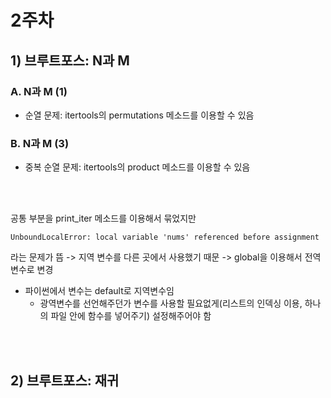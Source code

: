 # 2주차

## 1) 브루트포스: N과 M

### A. N과 M (1)
- 순열 문제: itertools의 permutations 메소드를 이용할 수 있음


### B. N과 M (3) 
- 중복 순열 문제: itertools의 product 메소드를 이용할 수 있음

<br> </br>

공통 부분을 print_iter 메소드를 이용해서 묶었지만
```androiddatabinding
UnboundLocalError: local variable 'nums' referenced before assignment
```
라는 문제가 뜸 -> 지역 변수를 다른 곳에서 사용했기 때문 
-> global을 이용해서 전역변수로 변경

- 파이썬에서 변수는 default로 지역변수임 
  - 광역변수를 선언해주던가 변수를 사용할 필요없게(리스트의 인덱싱 이용, 하나의 파일 안에 함수를 넣어주기) 설정해주어야 함


<br></br>

## 2) 브루트포스: 재귀